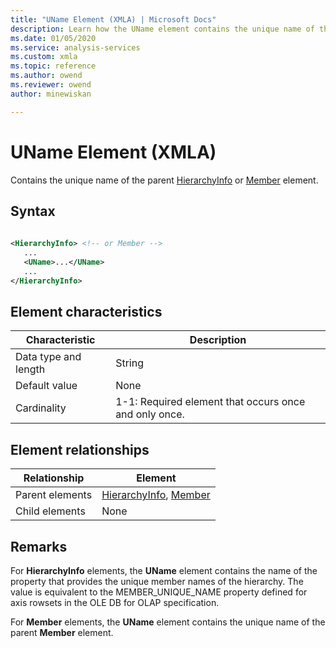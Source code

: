 ```yaml
---
title: "UName Element (XMLA) | Microsoft Docs"
description: Learn how the UName element contains the unique name of the parent HierarchyInfo or Member element.
ms.date: 01/05/2020
ms.service: analysis-services
ms.custom: xmla
ms.topic: reference
ms.author: owend
ms.reviewer: owend
author: minewiskan

---
```

# UName Element (XMLA)

  Contains the unique name of the parent [HierarchyInfo](../xml-elements-properties/hierarchyinfo-element-xmla.md) or [Member](../xml-elements-properties/member-element-xmla.md) element.  
  
## Syntax  
  
```xml  
  
<HierarchyInfo> <!-- or Member -->  
   ...  
   <UName>...</UName>  
   ...  
</HierarchyInfo>  
```  
  
## Element characteristics  
  
|Characteristic|Description|  
|--------------------|-----------------|  
|Data type and length|String|  
|Default value|None|  
|Cardinality|1-1: Required element that occurs once and only once.|  
  
## Element relationships  
  
|Relationship|Element|  
|------------------|-------------|  
|Parent elements|[HierarchyInfo](../xml-elements-properties/hierarchyinfo-element-xmla.md), [Member](../xml-elements-properties/member-element-xmla.md)|  
|Child elements|None|  
  
## Remarks  
 For **HierarchyInfo** elements, the **UName** element contains the name of the property that provides the unique member names of the hierarchy. The value is equivalent to the MEMBER_UNIQUE_NAME property defined for axis rowsets in the OLE DB for OLAP specification.  
  
 For **Member** elements, the **UName** element contains the unique name of the parent **Member** element.  
